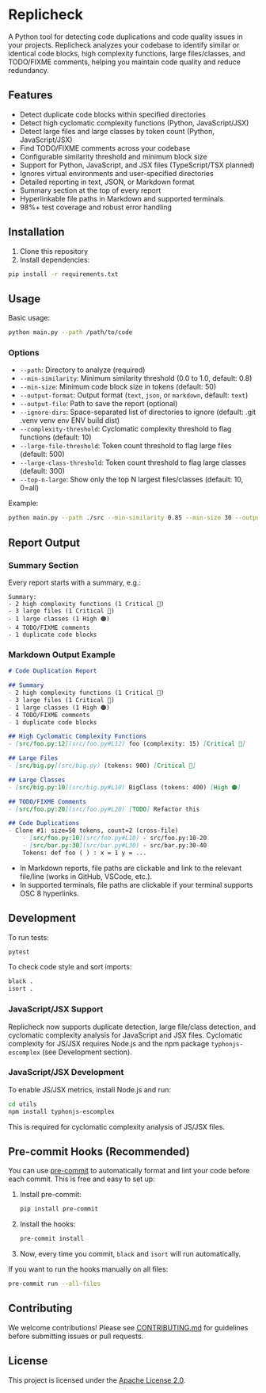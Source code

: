 # Replicheck

A Python tool for detecting code duplications and code quality issues in your projects. Replicheck analyzes your codebase to identify similar or identical code blocks, high complexity functions, large files/classes, and TODO/FIXME comments, helping you maintain code quality and reduce redundancy.

## Features

- Detect duplicate code blocks within specified directories
- Detect high cyclomatic complexity functions (Python, JavaScript/JSX)
- Detect large files and large classes by token count (Python, JavaScript/JSX)
- Find TODO/FIXME comments across your codebase
- Configurable similarity threshold and minimum block size
- Support for Python, JavaScript, and JSX files (TypeScript/TSX planned)
- Ignores virtual environments and user-specified directories
- Detailed reporting in text, JSON, or Markdown format
- Summary section at the top of every report
- Hyperlinkable file paths in Markdown and supported terminals
- 98%+ test coverage and robust error handling

## Installation

1. Clone this repository
2. Install dependencies:

```bash
pip install -r requirements.txt
```

## Usage

Basic usage:

```bash
python main.py --path /path/to/code
```

### Options

- `--path`: Directory to analyze (required)
- `--min-similarity`: Minimum similarity threshold (0.0 to 1.0, default: 0.8)
- `--min-size`: Minimum code block size in tokens (default: 50)
- `--output-format`: Output format (`text`, `json`, or `markdown`, default: `text`)
- `--output-file`: Path to save the report (optional)
- `--ignore-dirs`: Space-separated list of directories to ignore (default: .git .venv venv env ENV build dist)
- `--complexity-threshold`: Cyclomatic complexity threshold to flag functions (default: 10)
- `--large-file-threshold`: Token count threshold to flag large files (default: 500)
- `--large-class-threshold`: Token count threshold to flag large classes (default: 300)
- `--top-n-large`: Show only the top N largest files/classes (default: 10, 0=all)

Example:

```bash
python main.py --path ./src --min-similarity 0.85 --min-size 30 --output-format markdown --output-file report.md --ignore-dirs .git .venv node_modules --complexity-threshold 12 --large-file-threshold 800 --large-class-threshold 400 --top-n-large 5
```

## Report Output

### Summary Section

Every report starts with a summary, e.g.:

```text
Summary:
- 2 high complexity functions (1 Critical 🔴)
- 3 large files (1 Critical 🔴)
- 1 large classes (1 High 🟠)
- 4 TODO/FIXME comments
- 1 duplicate code blocks
```

### Markdown Output Example

```markdown
# Code Duplication Report

## Summary
- 2 high complexity functions (1 Critical 🔴)
- 3 large files (1 Critical 🔴)
- 1 large classes (1 High 🟠)
- 4 TODO/FIXME comments
- 1 duplicate code blocks

## High Cyclomatic Complexity Functions
- [src/foo.py:12](src/foo.py#L12) foo (complexity: 15) [Critical 🔴]

## Large Files
- [src/big.py](src/big.py) (tokens: 900) [Critical 🔴]

## Large Classes
- [src/big.py:10](src/big.py#L10) BigClass (tokens: 400) [High 🟠]

## TODO/FIXME Comments
- [src/foo.py:20](src/foo.py#L20) [TODO] Refactor this

## Code Duplications
- Clone #1: size=50 tokens, count=2 (cross-file)
    - [src/foo.py:10](src/foo.py#L10) - src/foo.py:10-20
    - [src/bar.py:30](src/bar.py#L30) - src/bar.py:30-40
    Tokens: def foo ( ) : x = 1 y = ...
```

- In Markdown reports, file paths are clickable and link to the relevant file/line (works in GitHub, VSCode, etc.).
- In supported terminals, file paths are clickable if your terminal supports OSC 8 hyperlinks.

## Development

To run tests:

```bash
pytest
```

To check code style and sort imports:

```bash
black .
isort .
```

### JavaScript/JSX Support

Replicheck now supports duplicate detection, large file/class detection, and cyclomatic complexity analysis for JavaScript and JSX files. Cyclomatic complexity for JS/JSX requires Node.js and the npm package `typhonjs-escomplex` (see Development section).

### JavaScript/JSX Development

To enable JS/JSX metrics, install Node.js and run:

```bash
cd utils
npm install typhonjs-escomplex
```

This is required for cyclomatic complexity analysis of JS/JSX files.

## Pre-commit Hooks (Recommended)

You can use [pre-commit](https://pre-commit.com/) to automatically format and lint your code before each commit. This is free and easy to set up:

1. Install pre-commit:

   ```bash
   pip install pre-commit
   ```

2. Install the hooks:

   ```bash
   pre-commit install
   ```

3. Now, every time you commit, `black` and `isort` will run automatically.

If you want to run the hooks manually on all files:

```bash
pre-commit run --all-files
```

## Contributing

We welcome contributions! Please see [CONTRIBUTING.md](CONTRIBUTING.md) for guidelines before submitting issues or pull requests.

## License

This project is licensed under the [Apache License 2.0](LICENSE).
